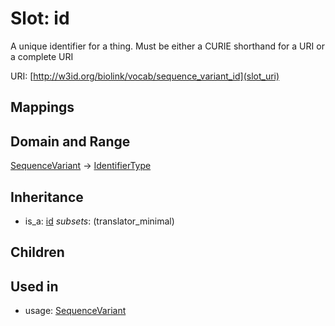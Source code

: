 # Slot: id


A unique identifier for a thing. Must be either a CURIE shorthand for a URI or a complete URI

URI: [http://w3id.org/biolink/vocab/sequence_variant_id](slot_uri)
## Mappings

## Domain and Range

[SequenceVariant](SequenceVariant.md) -> [IdentifierType](IdentifierType.md)
## Inheritance

 *  is_a: [id](id.md) *subsets*: (translator_minimal)
## Children

## Used in

 *  usage: [SequenceVariant](SequenceVariant.md)

